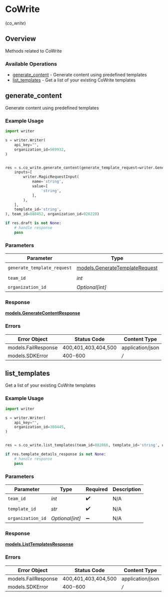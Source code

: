 # CoWrite
(*co_write*)

## Overview

Methods related to CoWrite

### Available Operations

* [generate_content](#generate_content) - Generate content using predefined templates
* [list_templates](#list_templates) - Get a list of your existing CoWrite templates

## generate_content

Generate content using predefined templates

### Example Usage

```python
import writer

s = writer.Writer(
    api_key="",
    organization_id=569932,
)


res = s.co_write.generate_content(generate_template_request=writer.GenerateTemplateRequest(
    inputs=[
        writer.MagicRequestInput(
            name='string',
            value=[
                'string',
            ],
        ),
    ],
    template_id='string',
), team_id=888452, organization_id=926220)

if res.draft is not None:
    # handle response
    pass
```

### Parameters

| Parameter                                                              | Type                                                                   | Required                                                               | Description                                                            |
| ---------------------------------------------------------------------- | ---------------------------------------------------------------------- | ---------------------------------------------------------------------- | ---------------------------------------------------------------------- |
| `generate_template_request`                                            | [models.GenerateTemplateRequest](../models/generatetemplaterequest.md) | :heavy_check_mark:                                                     | N/A                                                                    |
| `team_id`                                                              | *int*                                                                  | :heavy_check_mark:                                                     | N/A                                                                    |
| `organization_id`                                                      | *Optional[int]*                                                        | :heavy_minus_sign:                                                     | N/A                                                                    |


### Response

**[models.GenerateContentResponse](../../models/generatecontentresponse.md)**
### Errors

| Error Object        | Status Code         | Content Type        |
| ------------------- | ------------------- | ------------------- |
| models.FailResponse | 400,401,403,404,500 | application/json    |
| models.SDKError     | 400-600             | */*                 |

## list_templates

Get a list of your existing CoWrite templates

### Example Usage

```python
import writer

s = writer.Writer(
    api_key="",
    organization_id=380445,
)


res = s.co_write.list_templates(team_id=882866, template_id='string', organization_id=55511)

if res.template_details_response is not None:
    # handle response
    pass
```

### Parameters

| Parameter          | Type               | Required           | Description        |
| ------------------ | ------------------ | ------------------ | ------------------ |
| `team_id`          | *int*              | :heavy_check_mark: | N/A                |
| `template_id`      | *str*              | :heavy_check_mark: | N/A                |
| `organization_id`  | *Optional[int]*    | :heavy_minus_sign: | N/A                |


### Response

**[models.ListTemplatesResponse](../../models/listtemplatesresponse.md)**
### Errors

| Error Object        | Status Code         | Content Type        |
| ------------------- | ------------------- | ------------------- |
| models.FailResponse | 400,401,403,404,500 | application/json    |
| models.SDKError     | 400-600             | */*                 |
